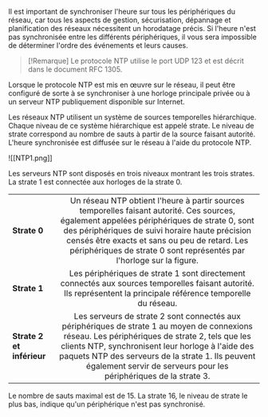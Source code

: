 Il est important de synchroniser l'heure sur tous les périphériques du réseau, car tous les aspects de gestion, sécurisation, dépannage et planification des réseaux nécessitent un horodatage précis. Si l'heure n'est pas synchronisée entre les différents périphériques, il vous sera impossible de déterminer l'ordre des événements et leurs causes.

>[!Remarque]
Le protocole NTP utilise le port UDP 123 et est décrit dans le document RFC 1305.

Lorsque le protocole NTP est mis en œuvre sur le réseau, il peut être configuré de sorte à se synchroniser à une horloge principale privée ou à un serveur NTP publiquement disponible sur Internet.

Les réseaux NTP utilisent un système de sources temporelles hiérarchique. Chaque niveau de ce système hiérarchique est appelé strate. Le niveau de strate correspond au nombre de sauts à partir de la source faisant autorité. L'heure synchronisée est diffusée sur le réseau à l'aide du protocole NTP.

![[NTP1.png]]

Les serveurs NTP sont disposés en trois niveaux montrant les trois strates. La strate 1 est connectée aux horloges de la strate 0.

|                           |                                                                                                                                                                                                                                                                                                                                |
| ------------------------- |:------------------------------------------------------------------------------------------------------------------------------------------------------------------------------------------------------------------------------------------------------------------------------------------------------------------------------:|
| **Strate 0**              |    Un réseau NTP obtient l'heure à partir sources temporelles faisant autorité. Ces sources, également appelées périphériques de strate 0, sont des périphériques de suivi horaire haute précision censés être exacts et sans ou peu de retard. Les périphériques de strate 0 sont représentés par l'horloge sur la figure.    |
| **Strate 1**              |                                                                               Les périphériques de strate 1 sont directement connectés aux sources temporelles faisant autorité. Ils représentent la principale référence temporelle du réseau.                                                                                |
| **Strate 2 et inférieur** | Les serveurs de strate 2 sont connectés aux périphériques de strate 1 au moyen de connexions réseau. Les périphériques de strate 2, tels que les clients NTP, synchronisent leur horloge à l'aide des paquets NTP des serveurs de la strate 1. Ils peuvent également servir de serveurs pour les périphériques de la strate 3. |

Le nombre de sauts maximal est de 15. La strate 16, le niveau de strate le plus bas, indique qu'un périphérique n'est pas synchronisé.






